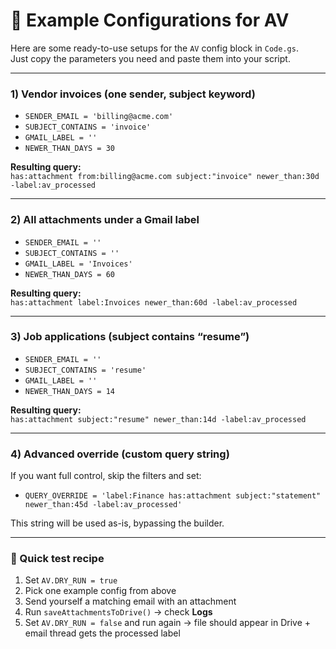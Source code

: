 # 📘 Example Configurations for AV

Here are some ready-to-use setups for the `AV` config block in `Code.gs`.  
Just copy the parameters you need and paste them into your script.

---

### 1) Vendor invoices (one sender, subject keyword)
- `SENDER_EMAIL = 'billing@acme.com'`  
- `SUBJECT_CONTAINS = 'invoice'`  
- `GMAIL_LABEL = ''`  
- `NEWER_THAN_DAYS = 30`  

**Resulting query:**  
`has:attachment from:billing@acme.com subject:"invoice" newer_than:30d -label:av_processed`

---

### 2) All attachments under a Gmail label
- `SENDER_EMAIL = ''`  
- `SUBJECT_CONTAINS = ''`  
- `GMAIL_LABEL = 'Invoices'`  
- `NEWER_THAN_DAYS = 60`  

**Resulting query:**  
`has:attachment label:Invoices newer_than:60d -label:av_processed`

---

### 3) Job applications (subject contains “resume”)
- `SENDER_EMAIL = ''`  
- `SUBJECT_CONTAINS = 'resume'`  
- `GMAIL_LABEL = ''`  
- `NEWER_THAN_DAYS = 14`  

**Resulting query:**  
`has:attachment subject:"resume" newer_than:14d -label:av_processed`

---

### 4) Advanced override (custom query string)
If you want full control, skip the filters and set:  
- `QUERY_OVERRIDE = 'label:Finance has:attachment subject:"statement" newer_than:45d -label:av_processed'`

This string will be used as-is, bypassing the builder.

---

### 🧪 Quick test recipe
1. Set `AV.DRY_RUN = true`  
2. Pick one example config from above  
3. Send yourself a matching email with an attachment  
4. Run `saveAttachmentsToDrive()` → check **Logs**  
5. Set `AV.DRY_RUN = false` and run again → file should appear in Drive + email thread gets the processed label
